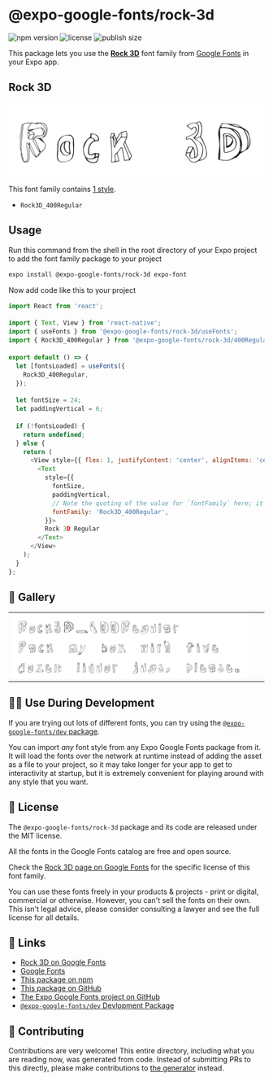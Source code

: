 # @expo-google-fonts/rock-3d

![npm version](https://flat.badgen.net/npm/v/@expo-google-fonts/rock-3d)
![license](https://flat.badgen.net/github/license/expo/google-fonts)
![publish size](https://flat.badgen.net/packagephobia/install/@expo-google-fonts/rock-3d)

This package lets you use the [**Rock 3D**](https://fonts.google.com/specimen/Rock+3D) font family from [Google Fonts](https://fonts.google.com/) in your Expo app.

## Rock 3D

![Rock 3D](./font-family.png)

This font family contains [1 style](#-gallery).

- `Rock3D_400Regular`

## Usage

Run this command from the shell in the root directory of your Expo project to add the font family package to your project
```sh
expo install @expo-google-fonts/rock-3d expo-font
```

Now add code like this to your project
```js
import React from 'react';

import { Text, View } from 'react-native';
import { useFonts } from '@expo-google-fonts/rock-3d/useFonts';
import { Rock3D_400Regular } from '@expo-google-fonts/rock-3d/400Regular';

export default () => {
  let [fontsLoaded] = useFonts({
    Rock3D_400Regular,
  });

  let fontSize = 24;
  let paddingVertical = 6;

  if (!fontsLoaded) {
    return undefined;
  } else {
    return (
      <View style={{ flex: 1, justifyContent: 'center', alignItems: 'center' }}>
        <Text
          style={{
            fontSize,
            paddingVertical,
            // Note the quoting of the value for `fontFamily` here; it expects a string!
            fontFamily: 'Rock3D_400Regular',
          }}>
          Rock 3D Regular
        </Text>
      </View>
    );
  }
};

```

## 🔡 Gallery


||||
|-|-|-|
|![Rock3D_400Regular](.//400Regular/Rock3D_400Regular.ttf.png)||||


## 👩‍💻 Use During Development

If you are trying out lots of different fonts, you can try using the [`@expo-google-fonts/dev` package](https://github.com/freeboub/google-fonts/tree/master/font-packages/dev#readme).

You can import *any* font style from any Expo Google Fonts package from it. It will load the fonts
over the network at runtime instead of adding the asset as a file to your project, so it may take longer
for your app to get to interactivity at startup, but it is extremely convenient
for playing around with any style that you want.

## 📖 License

The `@expo-google-fonts/rock-3d` package and its code are released under the MIT license.

All the fonts in the Google Fonts catalog are free and open source.

Check the [Rock 3D page on Google Fonts](https://fonts.google.com/specimen/Rock+3D) for the specific license of this font family.

You can use these fonts freely in your products & projects - print or digital, commercial or otherwise. However, you can't sell the fonts on their own. This isn't legal advice, please consider consulting a lawyer and see the full license for all details.

## 🔗 Links

- [Rock 3D on Google Fonts](https://fonts.google.com/specimen/Rock+3D)
- [Google Fonts](https://fonts.google.com/)
- [This package on npm](https://www.npmjs.com/package/@expo-google-fonts/rock-3d)
- [This package on GitHub](https://github.com/freeboub/google-fonts/tree/master/font-packages/rock-3d)
- [The Expo Google Fonts project on GitHub](https://github.com/freeboub/google-fonts)
- [`@expo-google-fonts/dev` Devlopment Package](https://github.com/freeboub/google-fonts/tree/master/font-packages/dev)

## 🤝 Contributing

Contributions are very welcome! This entire directory, including what you are reading now, was generated from code. Instead of submitting PRs to this directly, please make contributions to [the generator](https://github.com/freeboub/google-fonts/tree/master/packages/generator) instead.
